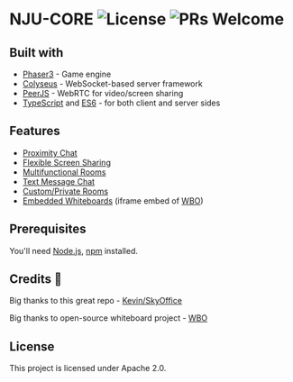 # NJU-CORE ![License](https://img.shields.io/badge/license-apache-blue) ![PRs Welcome](https://img.shields.io/badge/PRs-welcome-green.svg)
## Built with

- [Phaser3](https://github.com/photonstorm/phaser) - Game engine
- [Colyseus](https://github.com/colyseus/colyseus) - WebSocket-based server framework
- [PeerJS](https://github.com/peers/peerjs) - WebRTC for video/screen sharing
- [TypeScript](https://github.com/microsoft/TypeScript) and [ES6](https://github.com/eslint/eslint) - for both client and server sides

## Features

- [Proximity Chat](#proximity-chat-distance-based-interactive-system)
- [Flexible Screen Sharing](#flexible--immediate-screen-sharing)
- [Multifunctional Rooms](#multifunctional-rooms)
- [Text Message Chat](#text-message-chat-with-real-time-dialog-bubbles)
- [Custom/Private Rooms](#customprivate-rooms)
- [Embedded Whiteboards](#embedded-whiteboards) (iframe embed of [WBO](https://github.com/lovasoa/whitebophir))

## Prerequisites

You'll need [Node.js](https://nodejs.org/en/), [npm](https://www.npmjs.com/) installed.


## Credits 🎉

Big thanks to this great repo - [Kevin/SkyOffice](https://github.com/kevinshen56714/SkyOffice)

Big thanks to open-source whiteboard project - [WBO](https://github.com/lovasoa/whitebophir)

## License

This project is licensed under Apache 2.0.